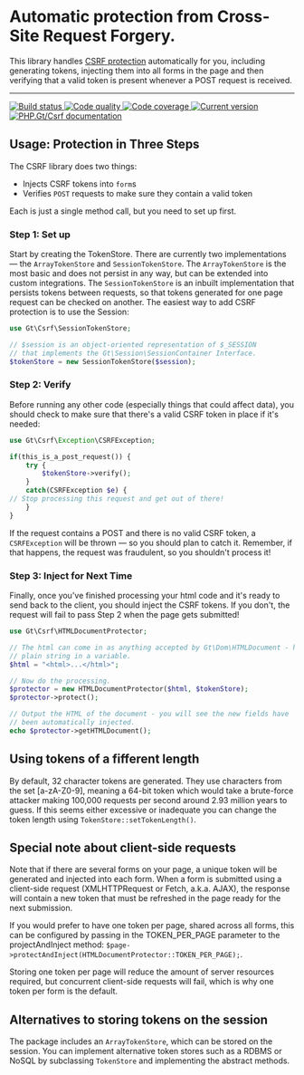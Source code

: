 Automatic protection from Cross-Site Request Forgery.
=====================================================

This library handles [CSRF protection](https://www.owasp.org/index.php/Cross-Site_Request_Forgery_(CSRF)) automatically for you, including generating tokens, injecting them into all forms in the page and then verifying that a valid token is present whenever a POST request is received.

***

<a href="https://github.com/PhpGt/Csrf/actions" target="_blank">
    <img src="https://badge.status.php.gt/csrf-build.svg" alt="Build status" />
</a>
<a href="https://scrutinizer-ci.com/g/PhpGt/Csrf" target="_blank">
    <img src="https://badge.status.php.gt/csrf-quality.svg" alt="Code quality" />
</a>
<a href="https://scrutinizer-ci.com/g/PhpGt/Csrf" target="_blank">
    <img src="https://badge.status.php.gt/csrf-coverage.svg" alt="Code coverage" />
</a>
<a href="https://packagist.org/packages/PhpGt/Csrf" target="_blank">
    <img src="https://badge.status.php.gt/csrf-version.svg" alt="Current version" />
</a>
<a href="http://www.php.gt/csrf" target="_blank">
	<img src="https://badge.status.php.gt/csrf-docs.svg" alt="PHP.Gt/Csrf documentation" />
</a>

Usage: Protection in Three Steps
--------------------------------

The CSRF library does two things:

  * Injects CSRF tokens into `form`s
  * Verifies `POST` requests to make sure they contain a valid token

Each is just a single method call, but you need to set up first.

### Step 1: Set up

Start by creating the TokenStore. There are currently two implementations — the `ArrayTokenStore` and `SessionTokenStore`.  The `ArrayTokenStore` is the most basic and does not persist in any way, but can be extended into custom integrations. The `SessionTokenStore` is an inbuilt implementation that persists tokens between requests, so that tokens generated for one page request can be checked on another. The easiest way to add CSRF protection is to use the Session:

```php
use Gt\Csrf\SessionTokenStore;

// $session is an object-oriented representation of $_SESSION
// that implements the Gt\Session\SessionContainer Interface.
$tokenStore = new SessionTokenStore($session);
```

### Step 2: Verify

Before running any other code (especially things that could affect data), you should check to make sure that there's a valid CSRF token in place if it's needed:

```php
use Gt\Csrf\Exception\CSRFException;

if(this_is_a_post_request()) {
	try {
		$tokenStore->verify();
	}
	catch(CSRFException $e) {
// Stop processing this request and get out of there!
	}
}
```

If the request contains a POST and there is no valid CSRF token, a `CSRFException` will be thrown — so you should plan to catch it.  Remember, if that happens, the request was fraudulent, so you shouldn't process it!

### Step 3: Inject for Next Time

Finally, once you've finished processing your html code and it's ready to send back to the client, you should inject the CSRF tokens. If you don't, the request will fail to pass Step 2 when the page gets submitted!

```php
use Gt\Csrf\HTMLDocumentProtector;

// The html can come in as anything accepted by Gt\Dom\HTMLDocument - here it's a
// plain string in a variable.
$html = "<html>...</html>";

// Now do the processing.
$protector = new HTMLDocumentProtector($html, $tokenStore);
$protector->protect();

// Output the HTML of the document - you will see the new fields have
// been automatically injected.
echo $protector->getHTMLDocument();
```

Using tokens of a fifferent length
----------------------------------

By default, 32 character tokens are generated. They use characters from the set [a-zA-Z0-9], meaning a 64-bit token which would take a brute-force attacker making 100,000 requests per second around 2.93 million years to guess. If this seems either excessive or inadequate you can change the token length using `TokenStore::setTokenLength()`.

Special note about client-side requests
---------------------------------------

Note that if there are several forms on your page, a unique token will be generated and injected into each form. When a form is submitted using a client-side request (XMLHTTPRequest or Fetch, a.k.a. AJAX), the response will contain a new token that must be refreshed in the page ready for the next submission.

If you would prefer to have one token per page, shared across all forms, this can be configured by passing in the TOKEN_PER_PAGE parameter to the projectAndInject method: `$page->protectAndInject(HTMLDocumentProtector::TOKEN_PER_PAGE);`.

Storing one token per page will reduce the amount of server resources required, but concurrent client-side requests will fail, which is why one token per form is the default.

Alternatives to storing tokens on the session
---------------------------------------------

The package includes an `ArrayTokenStore`, which can be stored on the session. You can implement alternative token stores such as a RDBMS or NoSQL by subclassing `TokenStore` and implementing the abstract methods.
